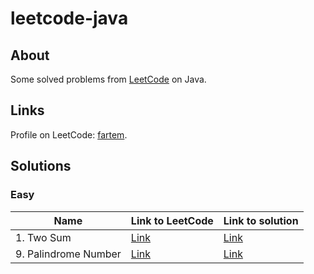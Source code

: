 # leetcode-java

## About

Some solved problems from [LeetCode](https://leetcode.com) on Java.

## Links

Profile on LeetCode: [fartem](https://leetcode.com/fartem/).

## Solutions

### Easy

| Name                 | Link to LeetCode                                         | Link to solution                          |
|----------------------|----------------------------------------------------------|-------------------------------------------|
| 1. Two Sum           | [Link](https://leetcode.com/problems/two-sum/)           | [Link](./lib/easy/two_sum.dart)           |
| 9. Palindrome Number | [Link](https://leetcode.com/problems/palindrome-number/) | [Link](./lib/easy/palindrome_number.dart) |
